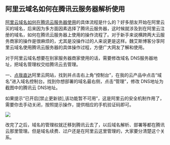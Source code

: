 阿里云域名如何在腾讯云服务器解析使用
---

[阿里云域名如何在腾讯云服务器使用](https://www.vpsss.net/tag/%e9%98%bf%e9%87%8c%e4%ba%91%e5%9f%9f%e5%90%8d%e5%9c%a8%e8%85%be%e8%ae%af%e4%ba%91%e6%9c%8d%e5%8a%a1%e5%99%a8%e4%bd%bf%e7%94%a8)的具体流程是什么的？好多朋友开始在阿里云买的域名，后来因为多方面因素选择了腾讯云服务器，这时候就涉及到在阿里云注册的域名，如何在腾讯云服务器上使用的操作流程了。对于新手来说横跨两大云服务商家的操作是很麻烦的，尤其是没操作过的人来说更是这样。魏艾斯博客分享阿里云域名使用腾讯云服务器的具体操作过程，方便广大网友了解和使用。

对于阿里云域名想要在别家服务器商家使用的话，需要修改域名 DNS服务器地址，把域名管理权交给腾讯云去管理。

一、[点我直达](https://www.vpsss.net/go/aliyun-index)阿里云网站，找到并点击右上角“控制台”，在我的云产品中点击“域名”进入域名控制台。找到你想部署的域名最右侧，点击“管理”，修改 DNS地址为截图中的腾讯云 DNS地址。

如果提示“已开启\[禁止更新锁\],该功能暂不可用”，这是阿里云的安全机制作用了，需要你去手动关闭，按照提示操作，提供相应的手机验证码即可。

![](https://img.vpsss.net/wp-content/uploads/2019/07/alyymsytxyfwq01.png)

改完了之后，域名的管理权就迁移到腾讯云去了，以后域名解析、部署等都在腾讯云那里管理。但是域名续费、过户还是在阿里云这里管理的，大家要分清楚这个关系。